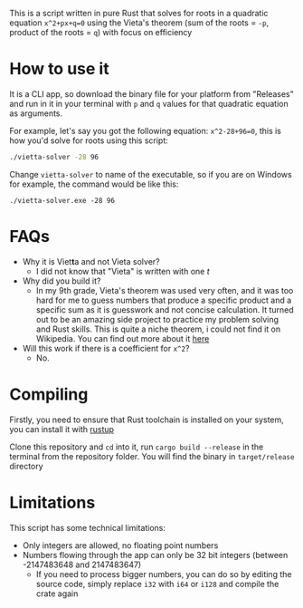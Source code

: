 This is a script written in pure Rust that solves for roots in a quadratic equation `x^2+px+q=0` using the Vieta's theorem (sum of the roots = `-p`, product of the roots = `q`) with focus on efficiency

# How to use it
It is a CLI app, so download the binary file for your platform from "Releases" and run in it in your terminal with `p` and `q` values for that quadratic equation as arguments.

For example, let's say you got the following equation: `x^2-28+96=0`, this is how you'd solve for roots using this script:
```bash
./vietta-solver -28 96
```

Change `vietta-solver` to name of the executable, so if you are on Windows for example, the command would be like this:
```shell
./vietta-solver.exe -28 96
```

# FAQs
- Why it is Viet**t**a and not Vieta solver?
    - I did not know that "Vieta" is written with one *t*
- Why did you build it?
    - In my 9th grade, Vieta's theorem was used very often, and it was too hard for me to guess numbers that produce a specific product and a specific sum as it is guesswork and not concise calculation. It turned out to be an amazing side project to practice my problem solving and Rust skills. This is quite a niche theorem, i could not find it on Wikipedia. You can find out more about it [here](https://www.miyklas.com.ua/p/algebra/8-klas/kvadratni-rivniannia-14001/teorema-viyeta-14020/re-dc539851-47e1-438e-a5ba-f2bcd52fd3df)
- Will this work if there is a coefficient for `x^2`?
    - No.

# Compiling
Firstly, you need to ensure that Rust toolchain is installed on your system, you can install it with [rustup](https://www.google.com/search?client=safari&rls=en&q=rustup&ie=UTF-8&oe=UTF-8)

Clone this repository and `cd` into it, run `cargo build --release` in the terminal from the repository folder. You will find the binary in `target/release` directory

# Limitations
This script has some technical limitations:
- Only integers are allowed, no floating point numbers
- Numbers flowing through the app can only be 32 bit integers (between -2147483648 and 2147483647)
    - If you need to process bigger numbers, you can do so by editing the source code, simply replace `i32` with `i64` or `i128` and compile the crate again